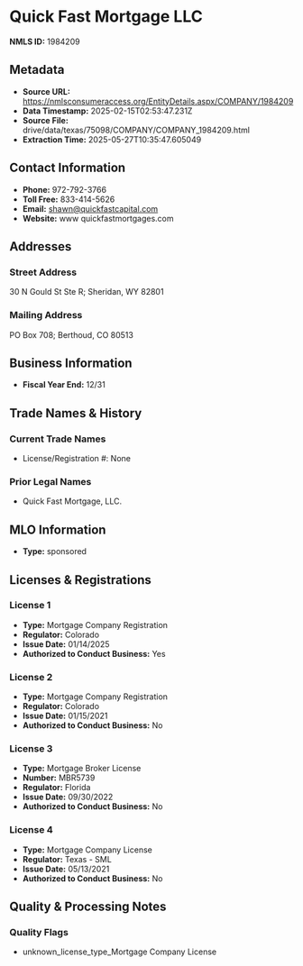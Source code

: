 # Quick Fast Mortgage LLC

**NMLS ID:** 1984209

## Metadata
- **Source URL:** https://nmlsconsumeraccess.org/EntityDetails.aspx/COMPANY/1984209
- **Data Timestamp:** 2025-02-15T02:53:47.231Z
- **Source File:** drive/data/texas/75098/COMPANY/COMPANY_1984209.html
- **Extraction Time:** 2025-05-27T10:35:47.605049

## Contact Information
- **Phone:** 972-792-3766
- **Toll Free:** 833-414-5626
- **Email:** shawn@quickfastcapital.com
- **Website:** www quickfastmortgages.com

## Addresses
### Street Address
30 N Gould St Ste R; Sheridan, WY 82801

### Mailing Address
PO Box 708; Berthoud, CO 80513

## Business Information
- **Fiscal Year End:** 12/31

## Trade Names & History
### Current Trade Names
- License/Registration #: None

### Prior Legal Names
- Quick Fast Mortgage, LLC.

## MLO Information
- **Type:** sponsored

## Licenses & Registrations

### License 1
- **Type:** Mortgage Company Registration
- **Regulator:** Colorado
- **Issue Date:** 01/14/2025
- **Authorized to Conduct Business:** Yes

### License 2
- **Type:** Mortgage Company Registration
- **Regulator:** Colorado
- **Issue Date:** 01/15/2021
- **Authorized to Conduct Business:** No

### License 3
- **Type:** Mortgage Broker License
- **Number:** MBR5739
- **Regulator:** Florida
- **Issue Date:** 09/30/2022
- **Authorized to Conduct Business:** No

### License 4
- **Type:** Mortgage Company License
- **Regulator:** Texas - SML
- **Issue Date:** 05/13/2021
- **Authorized to Conduct Business:** No

## Quality & Processing Notes
### Quality Flags
- unknown_license_type_Mortgage Company License
